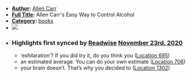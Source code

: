- **[Author](<Author.md>):** [Allen Carr](<Allen Carr.md>)
- **[Full Title](<Full Title.md>):** Allen Carr's Easy Way to Control Alcohol
- **[Category](<Category.md>):** [books](<books.md>)
- ![](https://images-na.ssl-images-amazon.com/images/I/51xyHmpDvUL._SL200_.jpg)
- ### Highlights first synced by [Readwise](<Readwise.md>) [November 23rd, 2020](<November 23rd, 2020.md>)
    - ‘exhilaration’? If you did try it, do you think you ([Location 695](https://readwise.io/to_kindle?action=open&asin=B07B7QRWTH&location=695))
    - an estimated average. You can do your own estimate ([Location 706](https://readwise.io/to_kindle?action=open&asin=B07B7QRWTH&location=706))
    - your brain doesn’t. That’s why you decided to ([Location 1302](https://readwise.io/to_kindle?action=open&asin=B07B7QRWTH&location=1302))
